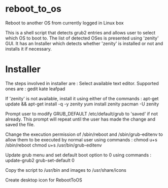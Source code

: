 reboot_to_os
============

Reboot to another OS from currently logged in Linux box

This is a shell script that detects grub2 entries and allows user to select which OS to boot to.
The list of detected OSes is presented using 'zenity' GUI.
It has an Installer which detects whether 'zenity' is installed or not and installs it if necessary.

Installer
=========

The steps involved in installer are :
Select available text editor. Supported ones are :
 gedit
 kate
 leafpad

If 'zenity' is not available, install it using either of the commands :
 apt-get update && apt-get install -q -y zenity
 yum install zenity
 pacman -U zenity

Prompt user to modify GRUB_DEFAULT /etc/default/grub to 'saved' if not already. This prompt will repeat until the user has made the change and saved the file.

Change the execution permission of /sbin/reboot and /sbin/grub-editenv to allow them to be executed by normal user using commands :
 chmod u+s /sbin/reboot
 chmod u+s /usr/bin/grub-editenv

Update grub menu and set default boot option to 0 using commands :
 update-grub2
 grub-set-default 0

Copy the script to /usr/bin and images to /usr/share/icons

Create desktop icon for RebootToOS
